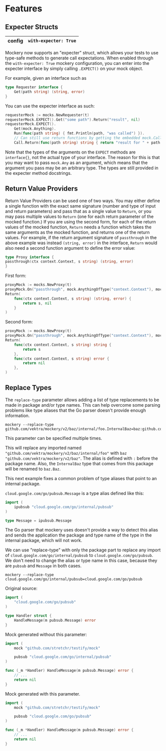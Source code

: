 Features
========

Expecter Structs
----------------

|config|`with-expecter: True`|
|-|-|

Mockery now supports an "expecter" struct, which allows your tests to use type-safe methods to generate call expectations. When enabled through the `with-expecter: True` mockery configuration, you can enter into the expecter interface by simply calling `.EXPECT()` on your mock object.

For example, given an interface such as
```go
type Requester interface {
	Get(path string) (string, error)
}
```

You can use the expecter interface as such:
```go
requesterMock := mocks.NewRequester(t)
requesterMock.EXPECT().Get("some path").Return("result", nil)
requesterMock.EXPECT().
	Get(mock.Anything).
	Run(func(path string) { fmt.Println(path, "was called") }).
	// Can still use return functions by getting the embedded mock.Call
	Call.Return(func(path string) string { return "result for " + path }, nil)
```

Note that the types of the arguments on the `EXPECT` methods are `interface{}`, not the actual type of your interface. The reason for this is that you may want to pass `mock.Any` as an argument, which means that the argument you pass may be an arbitrary type. The types are still provided in the expecter method docstrings.


Return Value Providers
----------------------

Return Value Providers can be used one of two ways.  You may either define a single function with the exact same signature (number and type of input and return parameters) and pass that as a single value to `Return`, or you may pass multiple values to `Return` (one for each return parameter of the mocked function.)  If you are using the second form, for each of the return values of the mocked function, `Return` needs a function which takes the same arguments as the mocked function, and returns one of the return values. For example, if the return argument signature of `passthrough` in the above example was instead `(string, error)` in the interface, `Return` would also need a second function argument to define the error value:

```go
type Proxy interface {
passthrough(ctx context.Context, s string) (string, error)
}
```

First form:

```go
proxyMock := mocks.NewProxy(t)
proxyMock.On("passthrough", mock.AnythingOfType("context.Context"), mock.AnythingOfType("string")).
Return(
    func(ctx context.Context, s string) (string, error) {
        return s, nil
    }
)
```


Second form:

```go
proxyMock := mocks.NewProxy(t)
proxyMock.On("passthrough", mock.AnythingOfType("context.Context"), mock.AnythingOfType("string")).
Return(
    func(ctx context.Context, s string) string {
        return s
    },
    func(ctx context.Context, s string) error {
        return nil
    },
)
```

Replace Types
-------------

The `replace-type` parameter allows adding a list of type replacements to be made in package and/or type names.
This can help overcome some parsing problems like type aliases that the Go parser doesn't provide enough information.

```shell
mockery --replace-type github.com/vektra/mockery/v2/baz/internal/foo.InternalBaz=baz:github.com/vektra/mockery/v2/baz.Baz
```

This parameter can be specified multiple times.

This will replace any imported named `"github.com/vektra/mockery/v2/baz/internal/foo"`
with `baz "github.com/vektra/mockery/v2/baz"`. The alias is defined with `:` before
the package name. Also, the `InternalBaz` type that comes from this package will be renamed to `baz.Baz`.

This next example fixes a common problem of type aliases that point to an internal package.

`cloud.google.com/go/pubsub.Message` is a type alias defined like this:

```go
import (
    ipubsub "cloud.google.com/go/internal/pubsub"
)

type Message = ipubsub.Message
```

The Go parser that mockery uses doesn't provide a way to detect this alias and sends the application the package and
type name of the type in the internal package, which will not work.

We can use "replace-type" with only the package part to replace any import of `cloud.google.com/go/internal/pubsub` to
`cloud.google.com/go/pubsub`. We don't need to change the alias or type name in this case, because they are `pubsub`
and `Message` in both cases.

```shell
mockery --replace-type cloud.google.com/go/internal/pubsub=cloud.google.com/go/pubsub
```

Original source:

```go
import (
    "cloud.google.com/go/pubsub"
)

type Handler struct {
    HandleMessage(m pubsub.Message) error
}
```

Mock generated without this parameter:

```go
import (
    mock "github.com/stretchr/testify/mock"

    pubsub "cloud.google.com/go/internal/pubsub"
)

func (_m *Handler) HandleMessage(m pubsub.Message) error {
    // ...
    return nil
}
```

Mock generated with this parameter.

```go
import (
    mock "github.com/stretchr/testify/mock"

    pubsub "cloud.google.com/go/pubsub"
)

func (_m *Handler) HandleMessage(m pubsub.Message) error {
    // ...
    return nil
}
```
